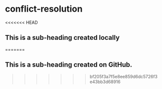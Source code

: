 # conflict-resolution

<<<<<<< HEAD
## This is a sub-heading created locally
=======
## This is a sub-heading created on GitHub.
>>>>>>> bf205f3a7f5e8ee859d6dc5726f3e43bb3d68916

